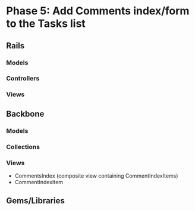 # Phase 5: Add Comments index/form to the Tasks list

## Rails
### Models

### Controllers

### Views

## Backbone
### Models

### Collections

### Views
* CommentsIndex (composite view containing CommentIndexItems)
* CommentIndexItem

## Gems/Libraries

